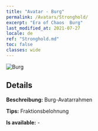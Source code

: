 ```yaml
---
title: "Avatar - Burg"
permalink: /Avatars/Stronghold/
excerpt: "Era of Chaos  Burg"
last_modified_at: 2021-07-27
locale: de
ref: "Stronghold.md"
toc: false
classes: wide
---
```

 ![Burg](/images/a/avatarFrame_4.png)

## Details

 **Beschreibung:** Burg-Avatarrahmen 

 **Tips:** Fraktionsbelohnung 

 **Is available:**  - 

